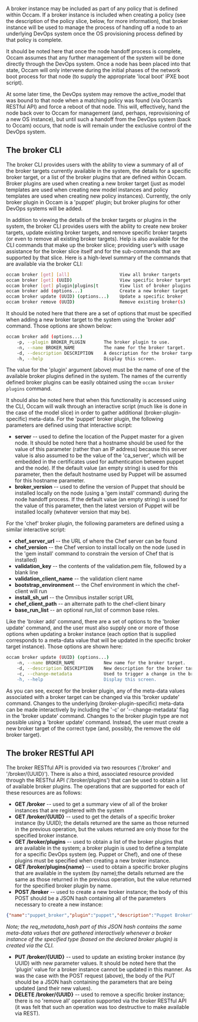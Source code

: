 A broker instance may be included as part of any policy that is defined within Occam.  If a broker instance is included when creating a policy (see the description of the policy slice, below, for more information), that broker instance will be used to manage the process of handing off a node to an underlying DevOps system once the OS provisioning process defined by that policy is complete.

It should be noted here that once the node handoff process is complete, Occam assumes that any further management of the system will be done directly through the DevOps system.  Once a node has been placed into that state, Occam will only intervene during the initial phases of the network boot process for that node (to supply the appropriate 'local boot' iPXE boot script).

At some later time, the DevOps system may remove the active_model that was bound to that node when a matching policy was found (via Occam’s RESTful API) and force a reboot of that node.  This will, effectively, hand the node back over to Occam for management (and, perhaps, reprovisioning of a new OS instance), but until such a handoff from the DevOps system (back to Occam) occurs, that node is will remain under the exclusive control of the DevOps system.

## The broker CLI

The broker CLI provides users with the ability to view a summary of all of the broker targets currently available in the system, the details for a specific broker target, or a list of the broker plugins that are defined within Occam.  Broker plugins are used when creating a new broker target (just as model templates are used when creating new model instances and policy templates are used when creating new policy instances).  Currently, the only broker plugin in Occam is a 'puppet' plugin; but broker plugins for other DevOps systems will be added.

In addition to viewing the details of the broker targets or plugins in the system, the broker CLI provides users with the ability to create new broker targets, update existing broker targets, and remove specific broker targets (or even to remove all existing broker targets).  Help is also available for the CLI commands that make up the broker slice; providing user’s with usage assistance for the broker slice itself and for the sub-commands that are supported by that slice.  Here is a high-level summary of the commands that are available via the broker CLI:
```bash
occam broker [get] [all]                   View all broker targets
occam broker [get] (UUID)                  View specific broker target
occam broker [get] plugin|plugins|t        View list of broker plugins
occam broker add (options...)              Create a new broker target
occam broker update (UUID) (options...)    Update a specific broker
occam broker remove (UUID)                 Remove existing broker(s)
```
It should be noted here that there are a set of options that must be specified when adding a new broker target to the system using the 'broker add' command.  Those options are shown below:
```bash
occam broker add (options...)
    -p, --plugin BROKER_PLUGIN       The broker plugin to use. 
    -n, --name BROKER_NAME           The name for the broker target. 
    -d, --description DESCRIPTION    A description for the broker target. 
    -h, --help                       Display this screen.
```
The value for the 'plugin' argument (above) must be the name of one of the available broker plugins defined in the system.  The names of the currently defined broker plugins can be easily obtained using the `occam broker plugins` command.

It should also be noted here that when this functionality is accessed using the CLI, Occam will walk through an interactive script (much like is done in the case of the model slice) in order to gather additional (broker-plugin-specific) meta-data. For the 'puppet' broker plugin, the following parameters are defined using that interactive script:

* **server** -- used to define the location of the Puppet master for a given node. It should be noted here that a hostname should be used for the value of this parameter (rather than an IP address) because this server value is also assumed to be the value of the 'ca_server', which will be embedded in the certificates used for authentication between puppet and the node). If the default value (an empty string) is used for this parameter, then the default hostname used by Puppet will be assumed for this hostname parameter.
* **broker_version** -- used to define the version of Puppet that should be installed locally on the node (using a 'gem install' command) during the node handoff process. If the default value (an empty string) is used for the value of this parameter, then the latest version of Puppet will be installed locally (whatever version that may be).

For the 'chef' broker plugin, the following parameters are defined using a similar interactive script:

* **chef_server_url** -- the URL of where the Chef server can be found
* **chef_version** -- the Chef version to install locally on the node (used in the 'gem install' command to constrain the version of Chef that is installed)
* **validation_key** -- the contents of the validation.pem file, followed by a blank line
* **validation_client_name** -- the validation client name
* **bootstrap_environment** -- the Chef environment in which the chef-client will run
* **install_sh_url** -- the Omnibus installer script URL
* **chef_client_path** -- an alternate path to the chef-client binary
* **base_run_list** -- an optional run_list of common base roles.

Like the 'broker add' command, there are a set of options to the 'broker update' command, and the user must also supply one or more of those options when updating a broker instance (each option that is supplied corresponds to a meta-data value that will be updated in the specific broker target instance).  Those options are shown here:
```bash
occam broker update (UUID) (options...)
    -n, --name BROKER_NAME           New name for the broker target. 
    -d, --description DESCRIPTION    New description for the broker target. 
    -c, --change-metadata            Used to trigger a change in the broker's meta-data 
    -h, --help                       Display this screen.
```
As you can see, except for the broker plugin, any of the meta-data values associated with a broker target can be changed via this 'broker update' command.  Changes to the underlying (broker-plugin-specific) meta-data can be made interactively by including the '-c' or '--change-metadata' flag in the 'broker update' command.  Changes to the broker plugin type are not possible using a 'broker update' command.  Instead, the user must create a new broker target of the correct type (and, possibly, the remove the old broker target).

## The broker RESTful API

The broker RESTful API is provided via two resources ('/broker' and '/broker/{UUID}').  There is also a third, associated resource provided through the RESTful API ('/broker/plugins') that can be used to obtain a list of available broker plugins.  The operations that are supported for each of these resources are as follows:

* **GET /broker** -- used to get a summary view of all of the broker instances that are registered with the system
* **GET /broker/{UUID}** -- used to get the details of a specific broker instance (by UUID); the details returned are the same as those returned in the previous operation, but the values returned are only those for the specified broker instance.
* **GET /broker/plugins** -- used to obtain a list of the broker plugins that are available in the system; a broker plugin is used to define a template for a specific DevOps system (eg. Puppet or Chef), and one of these plugins must be specified when creating a new broker instance.
* **GET /broker/plugins{name}** -- used to obtain a specific broker plugins that are available in the system (by name);the details returned are the same as those returned in the previous operation, but the value returned for the specified broker plugin by name.
* **POST /broker** -- used to create a new broker instance; the body of this POST should be a JSON hash containing all of the parameters necessary to create a new instance:
```json
{"name":"puppet_broker","plugin":"puppet","description":"Puppet Broker","req_metadata_hash":{"server":"puppet.localdomain.com","broker_version":"3.0.1"}}
```
*Note; the req_metadata_hash part of this JSON hash contains the same meta-data values that are gathered interactively whenever a broker instance of the specified type (based on the declared broker plugin) is created via the CLI.*
* **PUT /broker/{UUID}** -- used to update an existing broker instance (by UUID) with new parameter values. It should be noted here that the 'plugin' value for a broker instance cannot be updated in this manner. As was the case with the POST request (above), the body of the PUT should be a JSON hash containing the parameters that are being updated (and their new values).
* **DELETE /broker/{UUID}** -- used to remove a specific broker instance; there is no 'remove all' operation supported via the broker RESTful API (it was felt that such an operation was too destructive to make available via REST).
